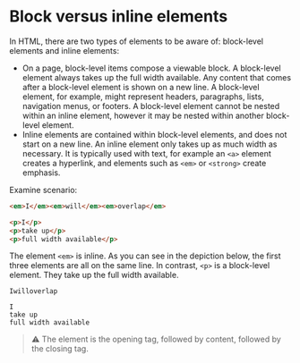# Block versus inline elements

In HTML, there are two types of elements to be aware of: block-level elements and inline elements:

- On a page, block-level items compose a viewable block. A block-level element always takes up the full width available. Any content that comes after a block-level element is shown on a new line. A block-level element, for example, might represent headers, paragraphs, lists, navigation menus, or footers. A block-level element cannot be nested within an inline element, however it may be nested within another block-level element.
- Inline elements are contained within block-level elements, and does not start on a new line. An inline element only takes up as much width as necessary. It is typically used with text, for example an `<a>` element creates a hyperlink, and elements such as `<em>` or `<strong>` create emphasis.

Examine scenario:

```html
<em>I</em><em>will</em><em>overlap</em>

<p>I</p>
<p>take up</p>
<p>full width available</p>
```

The element `<em>` is inline. As you can see in the depiction below, the first three elements are all on the same line. In contrast, `<p>` is a block-level element. They take up the full width available.

```
Iwilloverlap

I
take up
full width available
```

> ⚠️ The element is the opening tag, followed by content, followed by the closing tag.
